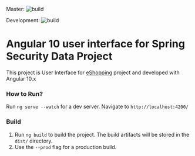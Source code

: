 Master: ![build](https://github.com/pavankjadda/eShopping-UI/workflows/eShopping-UI/badge.svg?branch=master)

Development: ![build](https://github.com/pavankjadda/eShopping-UI/workflows/eShopping-UI/badge.svg?branch=development)

# Angular 10 user interface for Spring Security Data Project

This project is User Interface for [eShopping](https://github.com/pavankjadda/eShopping.git) project and developed with Angular 10.x

### How to Run?

Run `ng serve --watch` for a dev server. Navigate to `http://localhost:4200/`

### Build

1. Run `ng build` to build the project. The build artifacts will be stored in the `dist/` directory.
2. Use the `--prod` flag for a production build.
